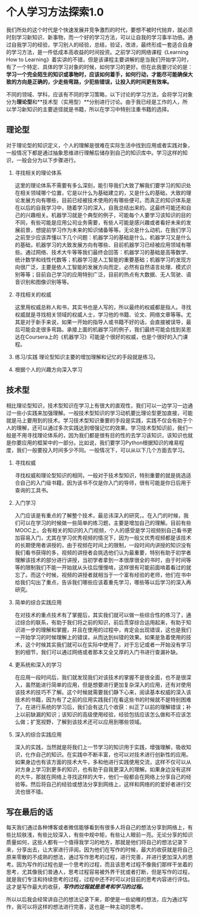 # 个人学习方法探索1.0 #

我们所处的这个时代是个快速发展并竞争激烈的时代，要想不被时代抛弃，就必须时刻学习新知识、新事物，而一个好的学习方法，可以让自我的学习事半功倍。通过自我学习的经验，学习别人的经验，总结，验证，改进，最终形成一套适合自身的学习方法，是一件低成本高收益的时间投资。之前学习的网络课程《Learning How to Learning》着实讲的不错，但是该课程主要讲解的是当我们开始学习时，有了一个特定、具体的学习对象的时候，如何学习的更好。但在此我要讨论的是：**学习一个完全陌生的知识或事物时，应该如何着手，如何行动，才能尽可能确保大致的方向是正确的，少走些弯路，少犯些错误，让投入的时间更有效率。**

不同的领域、学科，应该有不同的学习策略，以下讨论的学习方法，会将学习对象分为**理论型**和**技术型（实用型）**分别进行讨论。由于我已经是工作的人，所以学习新知识的主要途径就是书籍，所以在学习中特别注重书籍的选择。

## 理论型 ##

对于理论型的知识定义，个人的理解是很难在实际生活中找到应用或者实践对象，一般情况下都是通过抽象思维进行理解后储存到自己的知识库中。学习这样的知识，一般会分为以下步骤进行。

1. 寻找相关的理论体系

	这里的理论体系不需要有多么深刻，能引导我们大致了解我们要学习的知识处在相关领域哪个位置，它是以什么为基础建立的，又是什么的基础，大致的理论发展方向有哪些，目前已经被技术使用的有哪些便可。而真正的知识体系是在以后的自我学习中，随着学习的深入，自我总结出来的。这最终可能还和自己的兴趣相关。机器学习就是个典型的例子，可能每个人要学习该知识的目的不同，有些可能是应用公司业务需要，有些人可能是感兴趣或者看好未来的发展前景，想提前学习作为未来的知识储备等等。无论是什么动机，在我们学习之前至少应该弄懂以下几个问题：机器学习的基础是什么，机器学习又是什么的基础，机器学习的大致发展方向有哪些、目前机器学习已经被应用领域有哪些。通过网络、技术大牛等等我们最终会回答：机器学习的基础是高等数学、统计数学和线性代数等；机器学习是人工智能的重要基础；机器学习的发现方向很广泛，主要是依人工智能的发展方向而定，必然有自然语言处理、模式识别等等；目前自己学习的应用特别广泛，目前的热点有大数据、无人驾驶、语音识别和图像识别等等。

2. 寻找相关的权威

	这里用权威总称人和书，其实书也是人写的，所以最终的权威都是指人。寻找权威就是寻找相关领域的权威人士，学习他的书籍、论文、网络文章等等。尤其是对于新手来说，如果一开始的指导人或书籍不好的话，会直接被误导，最后可能会走很多弯路。承接上面的机器学习的例子，我们最终可能会找到吴恩达在Coursera上的《机器学习》可能是个很好的权威，也是个很好的入门课程。

3. 练习/实践
	理论型知识主要的增加理解和记忆的手段就是练习。

4. 根据个人的兴趣方向深入学习

## 技术型 ##

相比理论型知识，技术型知识在学习上有很大的直观性，我们可以一边学习一边通过一些小实践来加强理解。一般技术型知识的学习动机要比理论型更加直接，可能就是马上要用到的技术。学习技术型知识重要的手段是实践，实践不仅会有助于个人的理解，还可以通过多次实践达到增强记忆的效果。学习技术型知识前，我们一般是不用寻找理论体系的，因为我们都是很有目的性的去学习该知识，该知识也就是你要应用的框架中的一部分。比如说，我们要学习Python根据知识的难易程度，我们一般要投入时间多少不同。一般情况下，可以从以下几个方面去学习。

1. 寻找权威

	寻找权威和理论型知识的相同，一般对于技术型知识，特别重要的就是挑选适合自己的入门级书籍，因为该书不仅是你入门的导师，很有可能是你日后用于查询的工具书。

2. 入门学习

	入门应该是有重点的了解整个技术，最忌讳深入的研究，。在入门的时候，我们可以在学习的时候做一些简单的练习题，主要是增加自己的理解。目前有些MOOC上，会有相关的知识的入门视频，个人的感受是学习视频别自己看书更加容易入门，尤其在学习优秀视频的情况下，因为一般又优秀视频都是该技术的长期使用者讲授的，由于视频在时间上的限制，一段时间内讲授的知识没有我们看书获得的多，视频的讲授者会挑选他们认为最重要，特别有助于初学者理解该技术的部分进行讲授，当初学者拿到一本很厚很全的书时，由于时间等等的限制我们不能一开始就从头往后慢慢啃，这样很有可能前面啃着看过的就忘了。而这个时候，视频的讲授者就相当于一个富有经验的老师，他们在书中给我们勾出了重点，告诉我们哪些应该着重先学习，哪些等以后学习的深入再研究。

3. 简单的综合实践应用

	在对技术的重点技术有了掌握后，其实我们就可以做一些综合性的练习了，通过综合的联系，有助于我们将之前的知识，前后贯穿综合运用起来，有助于知识进一步的理解和掌握，并且在使用的过程中，肯定会出现错误，这也是我们一开始学习的时候理解上的错误，从而达到纠错的效果。如果是急着使用的技术，这个时候其实我们就可以在实际中使用了，对于忘记或者一开始没有学习到的细节，我们可以通过网络或者那本又全又厚的入门书进行查漏补缺。

4. 更系统和深入的学习

	在应用一段时间后，我们就发现我们对该技术的掌握不是很全面，也不是很深入，虽然能进行简单的应用，但是想要进行更加复杂深入的应用，还有对使用该技术的技巧不了解。这个时候就需要我们静下心来，阅读基本权威的深入该技术的书籍，因为有了之前的应用实践我们在看这些书的时候就不是特别困难了。在进行系统的学习后，我们会有这几个收获：纠正了以前的理解错误；补上以前缺漏的知识；该知识的高级使用经验，经验包括应该怎么做和不应该怎么做；扩宽视野，了解到该技术还可以应用到哪些领域。

5. 深入的综合实践应用

	深入的实践，当然就是将我们上一节学习的知识用于实践，增强理解，吸收知识，化作自己的知识。在实践中不断丰富，也可以对技术进行创新性的应用。如果身边也有该方面的技术大牛，多和他进行实践使用交流，这样不仅可以从对方身上学习到更多的知识，也有助于自我更深入的理解。如果身边没有这样的大牛，那就在网络上寻找这样的大牛，他们一般都会在网络上分享自己的经验等。然后将自己的经验或想法分享到网络上，这样和网络的的爱好者进行交流也很不错。


## 写在最后的话 ##

每天我们通过各种博客或者微信能够看到有很多人将自己的想法分享到网络上，有些比较肤浅，有些比较深入，有些中规中矩，有些让人眼前一亮。无论分享的知识质量如何，这些人都有一个值得我学习的地方，那就是他们将自己的想法记录下来，分享出去，让大家进行评阅。因为他们在写作的时候，最大的收获就是将自己原来零散的不成熟的想法，通过写作思考的过程，进行完善，并进行更加深入的思考。因为写作的过程也是一个思考的过程，而且该思考过程不像我们那样干坐着的思考，尤其像我们普通人，思考过程容易被外界干扰或者打断，但是写作的过程，就是我们专注和持续思考的过程，过程中还不时可以对目前的思考内容进行评估。这才是写作最大的收获，***写作的过程就是思考和学习的过程。*** 

所以以后我会经常讲自己的想法记录下来，即使是一些幼稚的想法，应为通过写作，我可以将这样的想法进行完善，这也是一种主动的思考。

